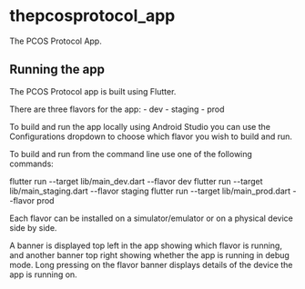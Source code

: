 # thepcosprotocol_app

The PCOS Protocol App.

## Running the app

The PCOS Protocol app is built using Flutter.

There are three flavors for the app:
    - dev
    - staging
    - prod
    
To build and run the app locally using Android Studio you can use the Configurations dropdown to
choose which flavor you wish to build and run.

To build and run from the command line use one of the following commands:

flutter run --target lib/main_dev.dart --flavor dev
flutter run --target lib/main_staging.dart --flavor staging
flutter run --target lib/main_prod.dart --flavor prod

Each flavor can be installed on a simulator/emulator or on a physical device side by side.

A banner is displayed top left in the app showing which flavor is running, and another banner top 
right showing whether the app is running in debug mode. Long pressing on the flavor banner displays 
details of the device the app is running on.

